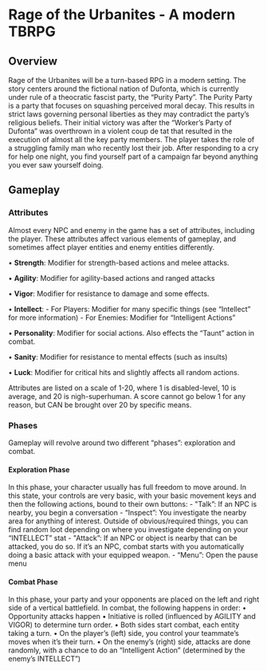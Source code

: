 # Rage of the Urbanites - A modern TBRPG

## Overview

Rage of the Urbanites will be a turn-based RPG in a modern setting. The story centers around the fictional nation of Dufonta, which is currently under rule of a theocratic fascist party, the “Purity Party”. The Purity Party is a party that focuses on squashing perceived moral decay. This results in strict laws governing personal liberties as they may contradict the party’s religious beliefs. Their initial victory was after the “Worker’s Party of Dufonta” was overthrown in a violent coup de tat that resulted in the execution of almost all the key party members.
The player takes the role of a struggling family man who recently lost their job. After responding to a cry for help one night, you find yourself part of a campaign far beyond anything you ever saw yourself doing. 

## Gameplay

### Attributes

Almost every NPC and enemy in the game has a set of attributes, including the player. These attributes affect various elements of gameplay, and sometimes affect player entities and enemy entities differently.

•	**Strength**: Modifier for strength-based actions and melee attacks.

•	**Agility**: Modifier for agility-based actions and ranged attacks

•	**Vigor**: Modifier for resistance to damage and some effects.

•	**Intellect**:
		- For Players: Modifier for many specific things (see “Intellect” for more information)
		- For Enemies: Modifier for “Intelligent Actions”

•	**Personality**: Modifier for social actions. Also effects the “Taunt” action in combat.

•	**Sanity**: Modifier for resistance to mental effects (such as insults)

•	**Luck**: Modifier for critical hits and slightly affects all random actions. 

Attributes are listed on a scale of 1-20, where 1 is disabled-level, 10 is average, and 20 is nigh-superhuman. A score cannot go below 1 for any reason, but CAN be brought over 20 by specific means.

### Phases

Gameplay will revolve around two different “phases”: exploration and combat. 

#### Exploration Phase

In this phase, your character usually has full freedom to move around. In this state, your controls are very basic, with your basic movement keys and then the following actions, bound to their own buttons: 
	- "Talk”: If an NPC is nearby, you begin a conversation
	- “Inspect”: You investigate the nearby area for anything of interest. Outside of obvious/required things, you can find random loot depending on where you investigate depending on your “INTELLECT” stat
	- "Attack”: If an NPC or object is nearby that can be attacked, you do so. If it’s an NPC, combat starts with you automatically doing a basic attack with your equipped weapon. 
	- “Menu”: Open the pause menu

#### Combat Phase

In this phase, your party and your opponents are placed on the left and right side of a vertical battlefield. In combat, the following happens in order:
•	Opportunity attacks happen
•	Initiative is rolled (influenced by AGILITY and VIGOR) to determine turn order. 
•	Both sides start combat, each entity taking a turn. 
•	On the player’s (left) side, you control your teammate’s moves when it’s their turn. 
•	On the enemy’s (right) side, attacks are done randomly, with a chance to do an “Intelligent Action” (determined by the enemy’s INTELLECT”) 
